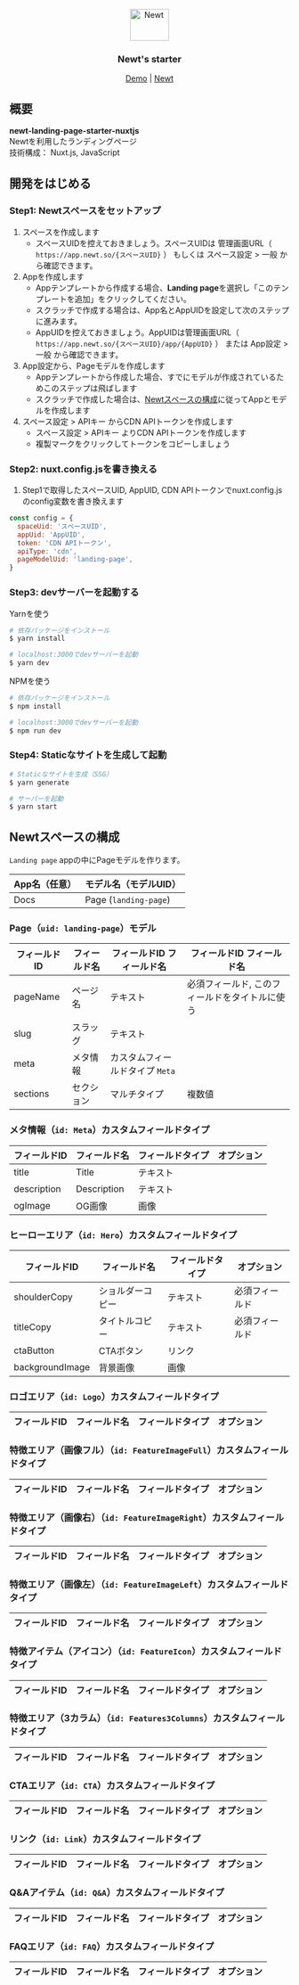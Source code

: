 <p align="center">
  <a href="https://www.newt.so/">
    <img src="https://user-images.githubusercontent.com/3859812/155490725-80ed1f06-996e-407f-8f63-fd54f0acaf14.svg" alt="Newt" width="70" height="57" />
  </a>
</p>
<h3 align="center">
Newt's starter
</h3>
<p align="center">
  <a href="https://demo-newt-landing-page-starter-nuxtjs.vercel.app/">Demo</a> | <a href="https://www.newt.so/">Newt</a>
</p>

## 概要

**newt-landing-page-starter-nuxtjs**
<br />Newtを利用したランディングページ
<br />技術構成： Nuxt.js, JavaScript

## 開発をはじめる

### Step1: Newtスペースをセットアップ

1. スペースを作成します
    - スペースUIDを控えておきましょう。スペースUIDは 管理画面URL（ `https://app.newt.so/{スペースUID}` ） もしくは スペース設定 > 一般 から確認できます。
2. Appを作成します
    - Appテンプレートから作成する場合、**Landing page**を選択し「このテンプレートを追加」をクリックしてください。
    - スクラッチで作成する場合は、App名とAppUIDを設定して次のステップに進みます。
    - AppUIDを控えておきましょう。AppUIDは管理画面URL（ `https://app.newt.so/{スペースUID}/app/{AppUID}` ） または App設定 > 一般 から確認できます。
3. App設定から、Pageモデルを作成します
    - Appテンプレートから作成した場合、すでにモデルが作成されているためこのステップは飛ばします
    - スクラッチで作成した場合は、[Newtスペースの構成](#Newtスペースの構成)に従ってAppとモデルを作成します
4. スペース設定 > APIキー からCDN APIトークンを作成します
    - スペース設定 > APIキー よりCDN APIトークンを作成します
    - 複製マークをクリックしてトークンをコピーしましょう

### Step2: nuxt.config.jsを書き換える

1. Step1で取得したスペースUID, AppUID, CDN APIトークンでnuxt.config.jsのconfig変数を書き換えます

```javascript
const config = {
  spaceUid: 'スペースUID',
  appUid: 'AppUID',
  token: 'CDN APIトークン',
  apiType: 'cdn',
  pageModelUid: 'landing-page',
}
```

### Step3: devサーバーを起動する

Yarnを使う

```bash
# 依存パッケージをインストール
$ yarn install

# localhost:3000でdevサーバーを起動
$ yarn dev
```

NPMを使う

```bash
# 依存パッケージをインストール
$ npm install

# localhost:3000でdevサーバーを起動
$ npm run dev
```

### Step4: Staticなサイトを生成して起動

```bash
# Staticなサイトを生成（SSG）
$ yarn generate

# サーバーを起動
$ yarn start
```

## Newtスペースの構成

`Landing page` appの中にPageモデルを作ります。

| App名（任意） | モデル名（モデルUID） |
| --- | --- |
| Docs | Page (`landing-page`) |

### Page（`uid: landing-page`）モデル

| フィールドID | フィールド名 | フィールドID	フィールド名 | フィールドID	フィールド名 |
| --- | --- | --- | --- |
| pageName | ページ名 | テキスト | 必須フィールド, このフィールドをタイトルに使う |
| slug | スラッグ | テキスト | |
| meta | メタ情報 | カスタムフィールドタイプ `Meta` |  |
| sections | セクション | マルチタイプ | 複数値 |

### メタ情報（`id: Meta`）カスタムフィールドタイプ

| フィールドID | フィールド名 | フィールドタイプ | オプション |
| --- | --- | --- | --- |
| title | Title | テキスト | |
| description | Description | テキスト | |
| ogImage | OG画像 | 画像 |  |

### ヒーローエリア（`id: Hero`）カスタムフィールドタイプ

| フィールドID | フィールド名 | フィールドタイプ | オプション |
| --- | --- | --- | --- |
| shoulderCopy | ショルダーコピー | テキスト | 必須フィールド |
| titleCopy | タイトルコピー | テキスト | 必須フィールド   |
| ctaButton | CTAボタン | リンク |  |
| backgroundImage | 背景画像 | 画像 |  |

### ロゴエリア（`id: Logo`）カスタムフィールドタイプ

| フィールドID | フィールド名 | フィールドタイプ | オプション |
| --- | --- | --- | --- |

### 特徴エリア（画像フル）（`id: FeatureImageFull`）カスタムフィールドタイプ

| フィールドID | フィールド名 | フィールドタイプ | オプション |
| --- | --- | --- | --- |

### 特徴エリア（画像右）（`id: FeatureImageRight`）カスタムフィールドタイプ

| フィールドID | フィールド名 | フィールドタイプ | オプション |
| --- | --- | --- | --- |

### 特徴エリア（画像左）（`id: FeatureImageLeft`）カスタムフィールドタイプ

| フィールドID | フィールド名 | フィールドタイプ | オプション |
| --- | --- | --- | --- |

### 特徴アイテム（アイコン）（`id: FeatureIcon`）カスタムフィールドタイプ

| フィールドID | フィールド名 | フィールドタイプ | オプション |
| --- | --- | --- | --- |

### 特徴エリア（3カラム）（`id: Features3Columns`）カスタムフィールドタイプ

| フィールドID | フィールド名 | フィールドタイプ | オプション |
| --- | --- | --- | --- |

### CTAエリア（`id: CTA`）カスタムフィールドタイプ

| フィールドID | フィールド名 | フィールドタイプ | オプション |
| --- | --- | --- | --- |

### リンク（`id: Link`）カスタムフィールドタイプ

| フィールドID | フィールド名 | フィールドタイプ | オプション |
| --- | --- | --- | --- |

### Q&Aアイテム（`id: Q&A`）カスタムフィールドタイプ

| フィールドID | フィールド名 | フィールドタイプ | オプション |
| --- | --- | --- | --- |

### FAQエリア（`id: FAQ`）カスタムフィールドタイプ

| フィールドID | フィールド名 | フィールドタイプ | オプション |
| --- | --- | --- | --- |
